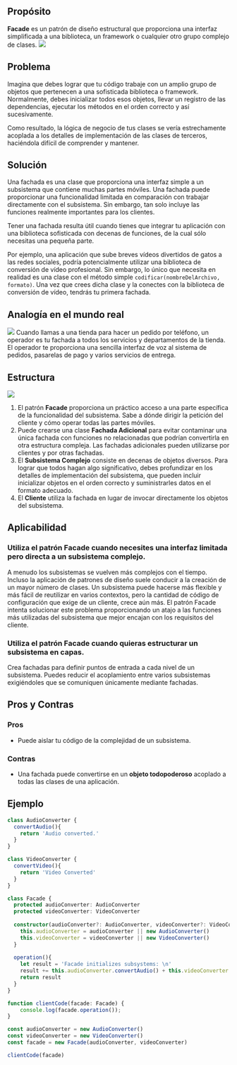 ## Propósito
**Facade** es un patrón de diseño estructural que proporciona una interfaz simplificada a una biblioteca, un framework o cualquier otro grupo complejo de clases.
![](https://i.imgur.com/JQQWThY.png)
## Problema
Imagina que debes lograr que tu código trabaje con un amplio grupo de objetos que pertenecen a una sofisticada biblioteca o framework. Normalmente, debes inicializar todos esos objetos, llevar un registro de las dependencias, ejecutar los métodos en el orden correcto y así sucesivamente.

Como resultado, la lógica de negocio de tus clases se vería estrechamente acoplada a los detalles de implementación de las clases de terceros, haciéndola difícil de comprender y mantener.
## Solución
Una fachada es una clase que proporciona una interfaz simple a un subsistema que contiene muchas partes móviles. Una fachada puede proporcionar una funcionalidad limitada en comparación con trabajar directamente con el subsistema. Sin embargo, tan solo incluye las funciones realmente importantes para los clientes.

Tener una fachada resulta útil cuando tienes que integrar tu aplicación con una biblioteca sofisticada con decenas de funciones, de la cual sólo necesitas una pequeña parte.

Por ejemplo, una aplicación que sube breves vídeos divertidos de gatos a las redes sociales, podría potencialmente utilizar una biblioteca de conversión de vídeo profesional. Sin embargo, lo único que necesita en realidad es una clase con el método simple `codificar(nombreDelArchivo, formato)`. Una vez que crees dicha clase y la conectes con la biblioteca de conversión de vídeo, tendrás tu primera fachada.
## Analogía en el mundo real
![](https://i.imgur.com/fSRQ9Lp.png)
Cuando llamas a una tienda para hacer un pedido por teléfono, un operador es tu fachada a todos los servicios y departamentos de la tienda. El operador te proporciona una sencilla interfaz de voz al sistema de pedidos, pasarelas de pago y varios servicios de entrega.
## Estructura
![](https://i.imgur.com/q13TKmL.png)
1.  El patrón **Facade** proporciona un práctico acceso a una parte específica de la funcionalidad del subsistema. Sabe a dónde dirigir la petición del cliente y cómo operar todas las partes móviles.
2.  Puede crearse una clase **Fachada Adicional** para evitar contaminar una única fachada con funciones no relacionadas que podrían convertirla en otra estructura compleja. Las fachadas adicionales pueden utilizarse por clientes y por otras fachadas.
3.  El **Subsistema Complejo** consiste en decenas de objetos diversos. Para lograr que todos hagan algo significativo, debes profundizar en los detalles de implementación del subsistema, que pueden incluir inicializar objetos en el orden correcto y suministrarles datos en el formato adecuado.
4. El **Cliente** utiliza la fachada en lugar de invocar directamente los objetos del subsistema.
## Aplicabilidad
### Utiliza el patrón Facade cuando necesites una interfaz limitada pero directa a un subsistema complejo.
A menudo los subsistemas se vuelven más complejos con el tiempo. Incluso la aplicación de patrones de diseño suele conducir a la creación de un mayor número de clases. Un subsistema puede hacerse más flexible y más fácil de reutilizar en varios contextos, pero la cantidad de código de configuración que exige de un cliente, crece aún más. El patrón Facade intenta solucionar este problema proporcionando un atajo a las funciones más utilizadas del subsistema que mejor encajan con los requisitos del cliente.

### Utiliza el patrón Facade cuando quieras estructurar un subsistema en capas.
Crea fachadas para definir puntos de entrada a cada nivel de un subsistema. Puedes reducir el acoplamiento entre varios subsistemas exigiéndoles que se comuniquen únicamente mediante fachadas.
## Pros y Contras
### Pros
- Puede aislar tu código de la complejidad de un subsistema.
### Contras
- Una fachada puede convertirse en un **objeto todopoderoso** acoplado a todas las clases de una aplicación.
## Ejemplo
```ts
class AudioConverter {
  convertAudio(){
    return 'Audio converted.'
  }
}

class VideoConverter {
  convertVideo(){
    return 'Video Converted'
  }
}

class Facade {
  protected audioConverter: AudioConverter
  protected videoConverter: VideoConverter
  
  constructor(audioConverter?: AudioConverter, videoConverter?: VideoConverter){
    this.audioConverter = audioConverter || new AudioConverter()
    this.videoConverter = videoConverter || new VideoConverter()
  }
  
  operation(){
    let result = 'Facade initializes subsystems: \n'
    result += this.audioConverter.convertAudio() + this.videoConverter.convertVideo()
    return result
  }
}

function clientCode(facade: Facade) {
    console.log(facade.operation());
}

const audioConverter = new AudioConverter()
const videoConverter = new VideoConverter()
const facade = new Facade(audioConverter, videoConverter)

clientCode(facade)
```